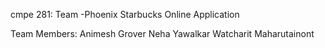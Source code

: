 
cmpe 281: Team -Phoenix
Starbucks Online Application



Team Members:
Animesh Grover
Neha Yawalkar
Watcharit Maharutainont

